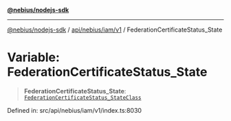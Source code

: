 [**@nebius/nodejs-sdk**](../../../../../README.md)

***

[@nebius/nodejs-sdk](../../../../../README.md) / [api/nebius/iam/v1](../README.md) / FederationCertificateStatus\_State

# Variable: FederationCertificateStatus\_State

> **FederationCertificateStatus\_State**: [`FederationCertificateStatus_StateClass`](../type-aliases/FederationCertificateStatus_StateClass.md)

Defined in: src/api/nebius/iam/v1/index.ts:8030
